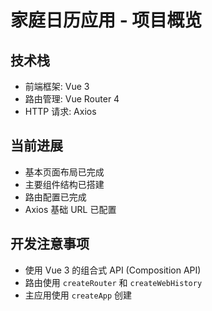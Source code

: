 # 家庭日历应用 - 项目概览

## 技术栈
- 前端框架: Vue 3
- 路由管理: Vue Router 4
- HTTP 请求: Axios

## 当前进展
- 基本页面布局已完成
- 主要组件结构已搭建
- 路由配置已完成
- Axios 基础 URL 已配置

## 开发注意事项
- 使用 Vue 3 的组合式 API (Composition API)
- 路由使用 `createRouter` 和 `createWebHistory`
- 主应用使用 `createApp` 创建
